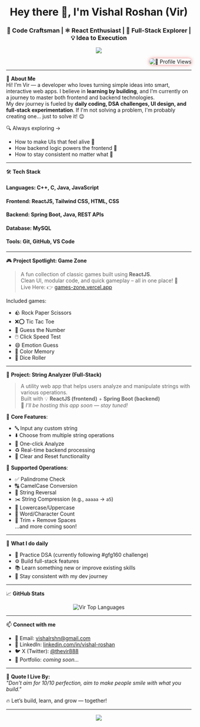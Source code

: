 <h1 align="center">Hey there 👋, I'm Vishal Roshan (Vir)</h1>
<h3 align="center">🧠 Code Craftsman | ⚛️ React Enthusiast | 🚀 Full-Stack Explorer | 💡 Idea to Execution</h3>

<p align="center">
  <img src="https://readme-typing-svg.herokuapp.com/?lines=Code.+Build.+Repeat.;Consistency+is+my+superpower.;Let's+turn+ideas+into+projects!&center=true&width=500&height=40" />
</p>

<p align="right">
  <img src="https://profile-counter.glitch.me/TheeViR/count.svg" alt="👀 Profile Views" style="border-radius:12px; box-shadow: 0px 0px 10px rgba(224,15,15,0.5);" />
</p>


---

🌟 **About Me**  </br>
Hi! I’m Vir — a developer who loves turning simple ideas into smart, interactive web apps. I believe in **learning by building**, and I’m currently on a journey to master both frontend and backend technologies.  
My dev journey is fueled by **daily coding, DSA challenges, UI design, and full-stack experimentation**. If I'm not solving a problem, I'm probably creating one... just to solve it! 😉

🔍 Always exploring →  
- How to make UIs that feel alive 🎨  
- How backend logic powers the frontend 🧩  
- How to stay consistent no matter what 🧘

---

🛠️ **Tech Stack**
<h4>Languages: C++, C, Java, JavaScript</h4>
<h4>Frontend: ReactJS, Tailwind CSS, HTML, CSS</h4>
<h4>Backend: Spring Boot, Java, REST APIs</h4>
<h4>Database: MySQL</h4>
<h4>Tools: Git, GitHub, VS Code</h4>

---

🎮 **Project Spotlight: Game Zone**
> A fun collection of classic games built using **ReactJS**.  
> Clean UI, modular code, and quick gameplay – all in one place! 🚀  
> Live Here: 👉 [games-zone.vercel.app](https://games-zone-qqo2y2j9c-virs-projects-d21e81c3.vercel.app/)

Included games:
- 🪨 Rock Paper Scissors  
- ❌⭕ Tic Tac Toe  
- 🔢 Guess the Number  
- 🖱️ Click Speed Test  
- 😄 Emotion Guess  
- 🎨 Color Memory  
- 🎲 Dice Roller
---
🧪 **Project: String Analyzer (Full-Stack)**  
> A utility web app that helps users analyze and manipulate strings with various operations.  
> Built with 💡 **ReactJS (frontend)** + **Spring Boot (backend)**  
> 🚀 *I'll be hosting this app soon — stay tuned!*

🔧 **Core Features**:
- 🔤 Input any custom string
- ⬇️ Choose from multiple string operations
- 🎯 One-click Analyze
- ♻️ Real-time backend processing
- 🧼 Clear and Reset functionality

🧠 **Supported Operations**:
- ✅ Palindrome Check  
- 🔠 CamelCase Conversion  
- 🔁 String Reversal  
- ✂️ String Compression (e.g., `aaaaa` → `a5`)  
- 🔡 Lowercase/Uppercase  
- 📏 Word/Character Count  
- 🧹 Trim + Remove Spaces  
...and more coming soon!

---

📅 **What I do daily**
- 🧠 Practice DSA (currently following #gfg160 challenge)
- ⚙️ Build full-stack features
- 📚 Learn something new or improve existing skills
- 📌 Stay consistent with my dev journey

---

📈 **GitHub Stats**
<p align="center">
  <img src="https://github-readme-stats.vercel.app/api/top-langs/?username=TheeViR&layout=compact&theme=tokyonight" alt="Vir Top Languages" />
</p>

---

📫 **Connect with me**
- 📧 Email: [vishalrshn@gmail.com](mailto:vishalrshn@gmail.com)
- 💼 LinkedIn: [linkedin.com/in/vishal-roshan](https://www.linkedin.com/in/vishal-roshan/)
- 🐦 X (Twitter): [@thevir888](https://x.com/thevir888)
- 🔗 Portfolio: *coming soon...*

---

🎯 **Quote I Live By:**  
*"Don't aim for 10/10 perfection, aim to make people smile with what you build."*

🔥 Let’s build, learn, and grow — together!

---

<p align="center">
  <img src="https://capsule-render.vercel.app/api?type=waving&height=120&color=gradient&text=Thank%20You%20🌿&descAlign=50&descAlignY=70" />
</p>


